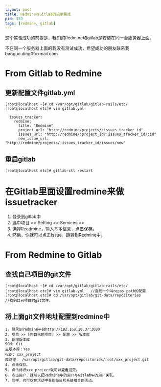 ```yaml
---
layout: post
title: Redmine与Gitlab的简单集成
pid: 139
tags: [redmine, gitlab]
---
```

这个实验成功的前提是，我们的Redmine和gitlab是安装在同一台服务器上面。

不在同一个服务器上面的我没有测试成功，希望成功的朋友联系我baoguo.ding#foxmail.com


# From Gitlab to Redmine

## 更新配置文件gitlab.yml

    [root@localhost ~]# cd /var/opt/gitlab/gitlab-rails/etc/
    [root@localhost etc]# vim gitlab.yml 

      issues_tracker:
        redmine:
          title: "Redmine"
          project_url: "http://redmine/projects/:issues_tracker_id"
          issues_url: "http://redmine/:project_id/:issues_tracker_id/:id"
          new_issue_url: "http://redmine/projects/:issues_tracker_id/issues/new"


## 重启gitlab

    [root@localhost etc]# gitlab-ctl restart

# 在Gitlab里面设置redmine来做issuetracker
1. 登录到gitlab中
2. 选中项目 >> Setting >> Services >>
3. 选择Readmine，输入基本信息，点击保存。
4. 然后，你就可以点击Issue，跳转到Redmine中。



# From Redmine to Gitlab

## 查找自己项目的git文件

    [root@localhost ~]# cd /var/opt/gitlab/gitlab-rails/etc/
    [root@localhost etc]# vim gitlab.yml   //查找一个叫repos_path的配置
    [root@localhost etc]# cd /var/opt/gitlab/git-data/repositories
    //找到自己项目的git文件。


## 将上面git文件地址配置到redmine中

    1. 登录到redmine平台http://192.168.10.37:3000
    2. 项目 >> [你自己的项目] >> 配置 >> 版本库
    3. 新增版本库
    SCM: Git
    主版本库：Yes
    标识: xxx_project
    库路径： /var/opt/gitlab/git-data/repositories/root/xxx_project.git
    4. 点击保存。
    5. 点击标识xxx_project就可以查看提交。
    6. 点击用户，就可以把Redmine中的用户与Gitlab中的用户关联。
    7. 同样，也可以在活动中看到每日和系统相关的活动。
